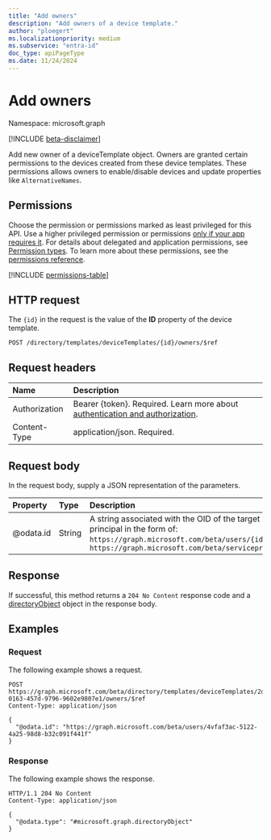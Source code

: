 ```yaml
---
title: "Add owners"
description: "Add owners of a device template."
author: "ploegert"
ms.localizationpriority: medium
ms.subservice: "entra-id"
doc_type: apiPageType
ms.date: 11/24/2024
---
```


# Add owners

Namespace: microsoft.graph

[!INCLUDE [beta-disclaimer](../../includes/beta-disclaimer.md)]

Add new owner of a deviceTemplate object. Owners are granted certain permissions to the devices created from these device templates. These permissions allows owners to enable/disable devices and update properties like `AlternativeNames`.

## Permissions

Choose the permission or permissions marked as least privileged for this API. Use a higher privileged permission or permissions [only if your app requires it](/graph/permissions-overview#best-practices-for-using-microsoft-graph-permissions). For details about delegated and application permissions, see [Permission types](/graph/permissions-overview#permission-types). To learn more about these permissions, see the [permissions reference](/graph/permissions-reference).

<!-- {
  "blockType": "permissions",
  "name": "devicetemplate-post-owners-permissions"
}
-->
[!INCLUDE [permissions-table](../includes/permissions/devicetemplate-post-owners-permissions.md)]

## HTTP request

The `{id}` in the request is the value of the **ID** property of the device template.
<!-- { "blockType": "ignored" } -->
```http
POST /directory/templates/deviceTemplates/{id}/owners/$ref
```

## Request headers

|Name|Description|
|:---|:---|
|Authorization|Bearer {token}. Required. Learn more about [authentication and authorization](/graph/auth/auth-concepts).|
|Content-Type|application/json. Required.|

## Request body

In the request body, supply a JSON representation of the parameters.

|Property|Type|Description|
|:---|:---|:---|
|@odata.id|String|A string associated with the OID of the target user/service principal in the form of: `https://graph.microsoft.com/beta/users/{id}` or `https://graph.microsoft.com/beta/serviceprincipals/{id}`|

## Response

If successful, this method returns a `204 No Content` response code and a [directoryObject](../resources/directoryobject.md) object in the response body.

## Examples

### Request

The following example shows a request.
<!-- {
  "blockType": "request",
  "name": "create_directoryobject_from_directoryobjects"
}
-->
``` http
POST https://graph.microsoft.com/beta/directory/templates/deviceTemplates/2d62b12a-0163-457d-9796-9602e9807e1/owners/$ref
Content-Type: application/json

{
  "@odata.id": "https://graph.microsoft.com/beta/users/4vfaf3ac-5122-4a25-98d8-b32c091f441f"
}
```

### Response

The following example shows the response.
<!-- {
  "blockType": "response",
  "truncated": true,
  "@odata.type": "microsoft.graph.directoryObject"
}
-->
``` http
HTTP/1.1 204 No Content
Content-Type: application/json

{
  "@odata.type": "#microsoft.graph.directoryObject"
}
```

